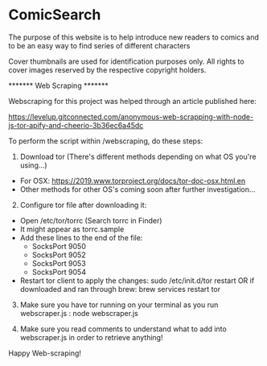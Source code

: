 # ComicSearch

The purpose of this website is to help introduce new readers to comics and to be an easy way to find series of different characters

Cover thumbnails are used for identification purposes only. All rights to cover images reserved by the respective copyright holders.

******* Web Scraping *******

Webscraping for this project was helped through an article published here: 

https://levelup.gitconnected.com/anonymous-web-scrapping-with-node-js-tor-apify-and-cheerio-3b36ec6a45dc

To perform the script within /webscraping, do these steps:

1) Download tor (There's different methods depending on what OS you're using...)
 - For OSX: https://2019.www.torproject.org/docs/tor-doc-osx.html.en
 - Other methods for other OS's coming soon after further investigation...
 
2) Configure tor file after downloading it:
 - Open /etc/tor/torrc (Search torrc in Finder)
 - It might appear as torrc.sample
 - Add these lines to the end of the file:
    - SocksPort 9050
    - SocksPort 9052
    - SocksPort 9053
    - SocksPort 9054
 - Restart tor client to apply the changes:
    sudo /etc/init.d/tor restart
    OR if downloaded and ran through brew:
    brew services restart tor
    
3) Make sure you have tor running on your terminal as you run webscraper.js : node webscraper.js

4) Make sure you read comments to understand what to add into webscraper.js in order to retrieve anything!

Happy Web-scraping!
    
 
 